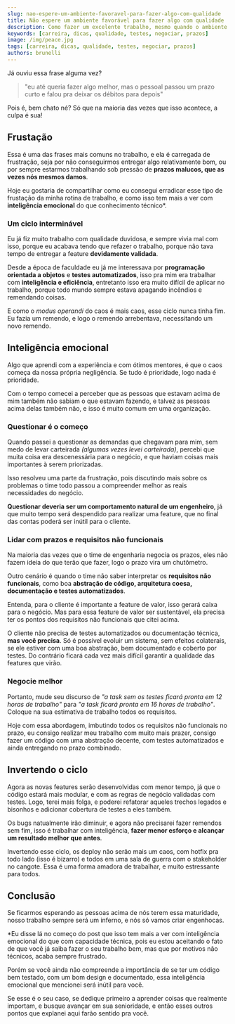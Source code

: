 ```yaml
---
slug: nao-espere-um-ambiente-favoravel-para-fazer-algo-com-qualidade
title: Não espere um ambiente favorável para fazer algo com qualidade
description: Como fazer um excelente trabalho, mesmo quando o ambiente é desfavorável?
keywords: [carreira, dicas, qualidade, testes, negociar, prazos]
image: /img/peace.jpg
tags: [carreira, dicas, qualidade, testes, negociar, prazos]
authors: brunelli
---
```


Já ouviu essa frase alguma vez?

> "eu até queria fazer algo melhor, mas o pessoal passou um prazo curto e falou pra deixar os débitos para depois"

Pois é, bem chato né? Só que na maioria das vezes que isso acontece, a culpa é sua!

<!-- truncate -->

## Frustação

Essa é uma das frases mais comuns no trabalho, e ela é carregada de frustração, seja por não conseguirmos entregar algo relativamente bom, ou por sempre estarmos trabalhando sob pressão de **prazos malucos, que as vezes nós mesmos damos**.

Hoje eu gostaria de compartilhar como eu consegui erradicar esse tipo de frustação da minha rotina de trabalho, e como isso tem mais a ver com **inteligência emocional** do que conhecimento técnico\*.

### Um ciclo interminável

Eu já fiz muito trabalho com qualidade duvidosa, e sempre vivia mal com isso, porque eu acabava tendo que refazer o trabalho, porque não tava tempo de entregar a feature **devidamente validada**.

Desde a época de faculdade eu já me interessava por **programação orientada a objetos** e **testes automatizados**, isso pra mim era trabalhar com **inteligência e eficiência**, entretanto isso era muito difícil de aplicar no trabalho, porque todo mundo sempre estava apagando incêndios e remendando coisas.

E como o _modus operandi_ do caos é mais caos, esse ciclo nunca tinha fim. Eu fazia um remendo, e logo o remendo arrebentava, necessitando um novo remendo.

## Inteligência emocional

Algo que aprendi com a experiência e com ótimos mentores, é que o caos começa da nossa própria negligência. Se tudo é prioridade, logo nada é prioridade.

Com o tempo comecei a perceber que as pessoas que estavam acima de mim também não sabiam o que estavam fazendo, e talvez as pessoas acima delas também não, e isso é muito comum em uma organização.

### Questionar é o começo

Quando passei a questionar as demandas que chegavam para mim, sem medo de levar carteirada _(algumas vezes levei carteirada)_, percebi que muita coisa era descenessária para o negócio, e que haviam coisas mais importantes à serem priorizadas.

Isso resolveu uma parte da frustração, pois discutindo mais sobre os problemas o time todo passou a compreender melhor as reais necessidades do negócio.

**Questionar deveria ser um comportamento natural de um engenheiro**, já que muito tempo será despendido para realizar uma feature, que no final das contas poderá ser inútil para o cliente.

### Lidar com prazos e requisitos não funcionais

Na maioria das vezes que o time de engenharia negocia os prazos, eles não fazem ideia do que terão que fazer, logo o prazo vira um chutômetro.

Outro cenário é quando o time não saber interpretar os **requisitos não funcionais**, como boa **abstração de código, arquitetura coesa, documentação e testes automatizados**.

Entenda, para o cliente é importante a feature de valor, isso gerará caixa para o negócio. Mas para essa feature de valor ser sustentável, ela precisa ter os pontos dos requisitos não funcionais que citei acima.

O cliente não precisa de testes automatizados ou documentação técnica, **mas você precisa**. Só é possível evoluir um sistema, sem efeitos colaterais, se ele estiver com uma boa abstração, bem documentado e coberto por testes. Do contrário ficará cada vez mais difícil garantir a qualidade das features que virão.

### Negocie melhor

Portanto, mude seu discurso de _"a task sem os testes ficará pronta em 12 horas de trabalho"_ para _"a task ficará pronta em 16 horas de trabalho"_. Coloque na sua estimativa de trabalho todos os requisitos.

Hoje com essa abordagem, imbutindo todos os requisitos não funcionais no prazo, eu consigo realizar meu trabalho com muito mais prazer, consigo fazer um código com uma abstração decente, com testes automatizados e ainda entregando no prazo combinado.

## Invertendo o ciclo

Agora as novas features serão desenvolvidas com menor tempo, já que o código estará mais modular, e com as regras de negócio validadas com testes. Logo, terei mais folga, e poderei refatorar aqueles trechos legados e bisonhos e adicionar cobertura de testes a eles também.

Os bugs natualmente irão diminuir, e agora não precisarei fazer remendos sem fim, isso é trabalhar com inteligência, **fazer menor esforço e alcançar um resultado melhor que antes**.

Invertendo esse ciclo, os deploy não serão mais um caos, com hotfix pra todo lado (isso é bizarro) e todos em uma sala de guerra com o stakeholder no cangote. Essa é uma forma amadora de trabalhar, e muito estressante para todos.

## Conclusão

Se ficarmos esperando as pessoas acima de nós terem essa maturidade, nosso trabalho sempre será um inferno, e nós só vamos criar engenhocas.

\*Eu disse lá no começo do post que isso tem mais a ver com inteligência emocional do que com capacidade técnica, pois eu estou aceitando o fato de que você já saiba fazer o seu trabalho bem, mas que por motivos não técnicos, acaba sempre frustrado.

Porém se você ainda não compreende a importância de se ter um código bem testado, com um bom design e documentado, essa inteligência emocional que mencionei será inútil para você.

Se esse é o seu caso, se dedique primeiro a aprender coisas que realmente importam, e busque avançar em sua senioridade, e então esses outros pontos que explanei aqui farão sentido pra você.

